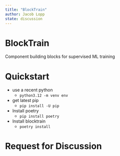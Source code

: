 ```yaml
---
title: "BlockTrain"
author: Jacob Lopp
state: discussion
---
```


# BlockTrain

Component building blocks for supervised ML training

# Quickstart

- use a recent python
    - `python3.12 -m venv env`
- get latest pip
    - `pip install -U pip`
- Install poetry
    - `pip install poetry`
- Install blocktrain
    - `poetry install`

# Request for Discussion
